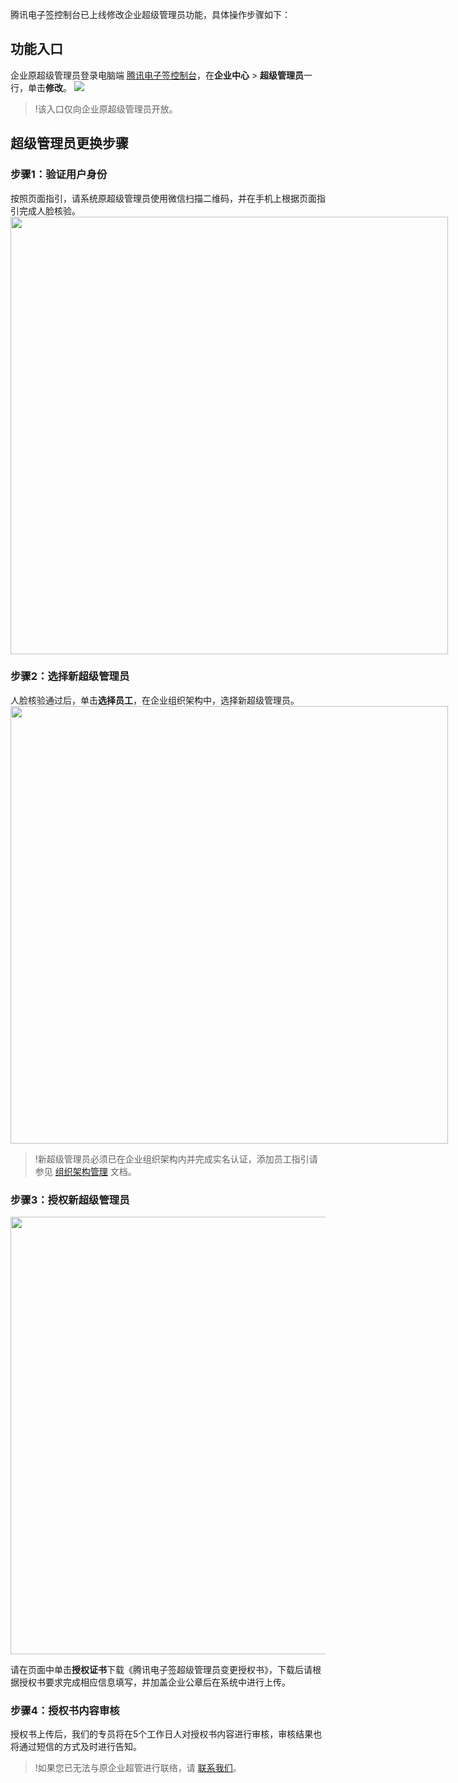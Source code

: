腾讯电子签控制台已上线修改企业超级管理员功能，具体操作步骤如下：

## 功能入口
企业原超级管理员登录电脑端 [腾讯电子签控制台](https://ess.tencent.cn/login)，在**企业中心** > **超级管理员**一行，单击**修改**。
![](https://qcloudimg.tencent-cloud.cn/raw/50b2f5de64a84657c782aebb65fe1ad3.png)
>!该入口仅向企业原超级管理员开放。


## 超级管理员更换步骤
### 步骤1：验证用户身份
按照页面指引，请系统原超级管理员使用微信扫描二维码，并在手机上根据页面指引完成人脸核验。
<img style="width:700px; max-width: inherit;" src="https://qcloudimg.tencent-cloud.cn/raw/b5713cb60100830554598ac9c5e4402e.png" />

### 步骤2：选择新超级管理员
人脸核验通过后，单击**选择员工**，在企业组织架构中，选择新超级管理员。
<img style="width:700px; max-width: inherit;" src="https://qcloudimg.tencent-cloud.cn/raw/d3cc37a80073832a2f677dd3e6b79693.png" />
>!新超级管理员必须已在企业组织架构内并完成实名认证，添加员工指引请参见 [组织架构管理](https://cloud.tencent.com/document/product/1323/58495#.E6.AD.A5.E9.AA.A43.EF.BC.9A.E5.88.9B.E5.BB.BA.E4.BC.81.E4.B8.9A.E5.91.98.E5.B7.A5.E8.B4.A6.E5.8F.B7) 文档。

### 步骤3：授权新超级管理员
<img style="width:700px; max-width: inherit;" src="https://qcloudimg.tencent-cloud.cn/raw/0bc11bb705f01e3ffbda14a76296a0bf.png" />

请在页面中单击**授权证书**下载《腾讯电子签超级管理员变更授权书》，下载后请根据授权书要求完成相应信息填写，并加盖企业公章后在系统中进行上传。

### 步骤4：授权书内容审核
授权书上传后，我们的专员将在5个工作日人对授权书内容进行审核，审核结果也将通过短信的方式及时进行告知。
>!如果您已无法与原企业超管进行联络，请 [联系我们](https://cloud.tencent.com/document/product/1323/59638)。
